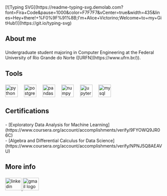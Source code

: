 <p align="left">[![Typing SVG](https://readme-typing-svg.demolab.com?font=Fira+Code&pause=1000&color=F7F7F7&vCenter=true&width=435&lines=Hey+there!+%F0%9F%91%8B;I'm+Alice+Victorino;Welcome+to+my+GitHub!)](https://git.io/typing-svg)</p>

###

<h2 align="left">About me</h2>

###

<p align="left">Undergraduate student majoring in Computer Engineering at the Federal University of Rio Grande do Norte ([URFN](https://www.ufrn.br/)).</p>

###

<h2 align="left">Tools</h2>

###

<div align="left">
  <img src="https://cdn.jsdelivr.net/gh/devicons/devicon/icons/python/python-original.svg" height="40" alt="python logo"  />
  <img width="12" />
  <img src="https://cdn.jsdelivr.net/gh/devicons/devicon/icons/postgresql/postgresql-original.svg" height="40" alt="postgresql logo"  />
  <img width="12" />
  <img src="https://cdn.jsdelivr.net/gh/devicons/devicon/icons/pandas/pandas-original.svg" height="40" alt="pandas logo"  />
  <img width="12" />
  <img src="https://cdn.jsdelivr.net/gh/devicons/devicon/icons/numpy/numpy-original.svg" height="40" alt="numpy logo"  />
  <img width="12" />
  <img src="https://cdn.jsdelivr.net/gh/devicons/devicon/icons/jupyter/jupyter-original.svg" height="40" alt="jupyter logo"  />
  <img width="12" />
  <img src="https://cdn.jsdelivr.net/gh/devicons/devicon/icons/mysql/mysql-original.svg" height="40" alt="mysql logo"  />
</div>

###

<h2 align="left">Certifications</h2>

###

<p align="left">- [Exploratory Data Analysis for Machine Learning](https://www.coursera.org/account/accomplishments/verify/9FYOWQ9JR06C)<br>- [Algebra and Differential Calculus for Data Science](https://www.coursera.org/account/accomplishments/verify/NPNJ5Q8AEAVU)</p>

###

<h2 align="left">More info</h2>

###

<div align="left">
  <a href="https://www.linkedin.com/in/alice-victorino/" target="_blank">
    <img src="https://raw.githubusercontent.com/maurodesouza/profile-readme-generator/master/src/assets/icons/social/linkedin/default.svg" width="52" height="40" alt="linkedin logo"  />
  </a>
  <a href="mailto:alicefvictorino@gmail.com" target="_blank">
    <img src="https://raw.githubusercontent.com/maurodesouza/profile-readme-generator/master/src/assets/icons/social/gmail/default.svg" width="52" height="40" alt="gmail logo"  />
  </a>
</div>

###
